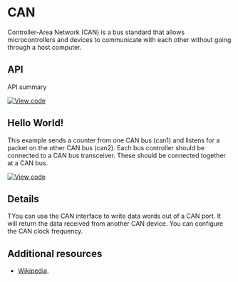# CAN

Controller-Area Network (CAN) is a bus standard that allows microcontrollers and devices to communicate with each other without going through a host computer.

## API

API summary

[![View code](https://www.mbed.com/embed/?type=library)](https://docs.mbed.com/docs/mbed-os-api/en/mbed-os-5.3/api/CAN_8h_source.html) 

## Hello World!

This example sends a counter from one CAN bus (can1) and listens for a packet on the other CAN bus (can2). Each bus controller should be connected to a CAN bus transceiver. These should be connected together at a CAN bus.

[![View code](https://developer.mbed.org/teams/mbed_example/code/CAN_ex_1/)](https://developer.mbed.org/teams/mbed_example/code/CAN_ex_1/file/5791101761f9/main.cpp)


## Details

TYou can use the CAN interface to write data words out of a CAN port. It will return the data received from another CAN device. You can configure the CAN clock frequency.

## Additional resources

  * [Wikipedia](http://en.wikipedia.org/wiki/Controllerarea_network).
